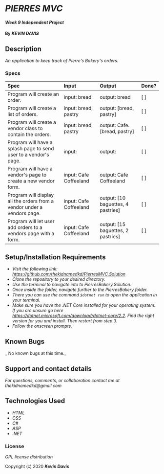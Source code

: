 # _PIERRES MVC_

#### _Week 9 Independent Project_

#### By _**KEVIN DAVIS**_

## Description

_An application to keep track of Pierre's Bakery's orders._

### Specs
| Spec | Input | Output | Done? |
| :-------------     | :------------- | :------------- | :------------- | 
| Program will create an order. | input: bread | output: bread | [ ] |
| Program will create a list of orders. | input: bread, pastry | output: [bread, pastry] | [ ] |
| Program will create a vendor class to contain the orders. | input: bread, pastry | output: Cafe.[bread, pastry] | [ ] |
| Program will have a splash page to send user to a vendor's page. | input:  | output:  | [ ] |
| Program will have a vendor's page to create a new vendor form. | input: Cafe Coffeeland | output: Cafe Coffeeland | [ ] |
| Program will display all the orders from a vendor under a vendors page. | input: Cafe Coffeeland | output: [10 baguettes, 4 pastries] | [ ] |
| Program will let user add orders to a vendors page with a form. | input: Cafe Coffeeland | output: [15 baguettes, 2 pastries] | [ ] |


## Setup/Installation Requirements

* _Visit the following link: https://github.com/thekidnamedkd/PierresMVC.Solution_
* _Clone the repository to your desired directory._
* _Use the terminal to navigate into to PierresBakery.Solution._
* _Once inside the folder, navigate further to the PierresBakery folder._
* _There you can use the command ```$dotnet run``` to open the application in your terminal._
* _Make sure you have the .NET Core installed for your operating system. If you are unsure go here https://dotnet.microsoft.com/download/dotnet-core/2.2. Find the right version for you and install. Then restart from step 3._
* _Follow the onscreen prompts._


## Known Bugs

_ No known bugs at this time._

## Support and contact details

_For questions, comments, or collaboration contact me at thekidnamedkd@gmail.com_

## Technologies Used

* _HTML_
* _CSS_
* _C#_
* _ASP_
* _.NET_

### License

*GPL license distribution*

Copyright (c) 2020 **_Kevin Davis_**